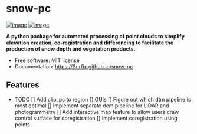# snow-pc


[![image](https://img.shields.io/pypi/v/snow-pc.svg)](https://pypi.python.org/pypi/snow-pc)
[![image](https://img.shields.io/conda/vn/conda-forge/snow-pc.svg)](https://anaconda.org/conda-forge/snow-pc)


**A python package for automated processing of point clouds to simplify elevation creation, co-registration and differencing to facilitate the production of snow depth and vegetation products.**


-   Free software: MIT license
-   Documentation: https://Surfix.github.io/snow-pc
    

## Features

-   TODO
[] Add clip_pc to region
[] GUIs
[] Figure out which dtm pipeline is most optimal
[] Implement separate dem pipeline for LiDAR and photogrammetry
[] Add interactive map feature to allow users draw control surface for coregistration
[] Implement coregistration using points
